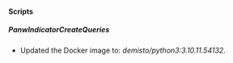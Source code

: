#### Scripts
##### PanwIndicatorCreateQueries
- Updated the Docker image to: *demisto/python3:3.10.11.54132*.